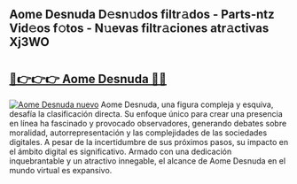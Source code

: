 ## Aome Desnuda D𝚎sn𝚞dos filtr𝚊dos - Parts-ntz Vid𝚎os f𝚘tos - N𝚞evas filtr𝚊ciones atr𝚊ctivas Xj3WO

# <h2><a href="http://mbaiio.tromn.icu/?c=Aome+Desnuda">🔗👉👉👉 Aome Desnuda 🔗🔗</a></h2>

[![Aome Desnuda nuevo](https://i.imgur.com/pEAQMta.gif)](http://mbaiio.tromn.icu/?c=Aome+Desnuda)
Aome Desnuda, una figura compleja y esquiva, desafía la clasificación directa. Su enfoque único para crear una presencia en línea ha fascinado y provocado observadores, generando debates sobre moralidad, autorrepresentación y las complejidades de las sociedades digitales. A pesar de la incertidumbre de sus próximos pasos, su impacto en el ámbito digital es significativo. Armado con una dedicación inquebrantable y un atractivo innegable, el alcance de Aome Desnuda en el mundo virtual es expansivo.
